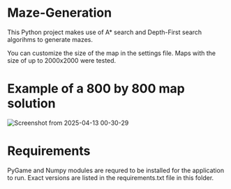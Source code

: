 # Maze-Generation
This Python project makes use of A* search and Depth-First search algorihms to generate mazes.

You can customize the size of the map in the settings file. Maps with the size of up to 2000x2000 were tested.

# Example of a 800 by 800 map solution
![Screenshot from 2025-04-13 00-30-29](https://github.com/user-attachments/assets/4571e7d4-c204-4e8b-ae9e-308a4dfd5c33)

# Requirements
PyGame and Numpy modules are requred to be installed for the application to run. 
Exact versions are listed in the requirements.txt file in this folder.
